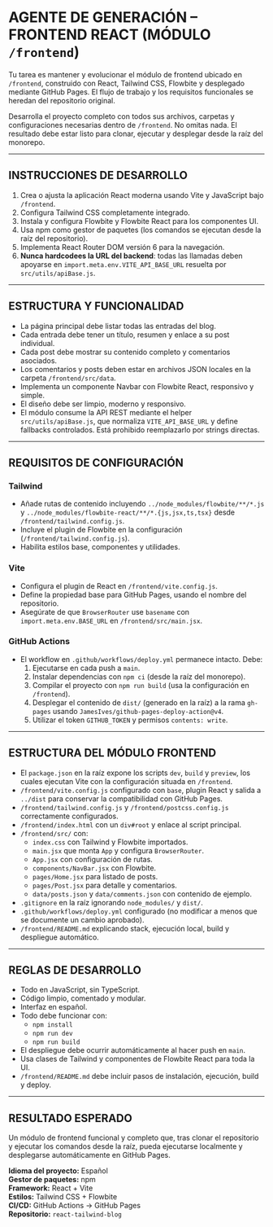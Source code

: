 # AGENTE DE GENERACIÓN – FRONTEND REACT (MÓDULO `/frontend`)

Tu tarea es mantener y evolucionar el módulo de frontend ubicado en `/frontend`, construido con React, Tailwind CSS, Flowbite y desplegado mediante GitHub Pages. El flujo de trabajo y los requisitos funcionales se heredan del repositorio original.

Desarrolla el proyecto completo con todos sus archivos, carpetas y configuraciones necesarias dentro de `/frontend`. No omitas nada. El resultado debe estar listo para clonar, ejecutar y desplegar desde la raíz del monorepo.

---

## INSTRUCCIONES DE DESARROLLO

1. Crea o ajusta la aplicación React moderna usando Vite y JavaScript bajo `/frontend`.
2. Configura Tailwind CSS completamente integrado.
3. Instala y configura Flowbite y Flowbite React para los componentes UI.
4. Usa npm como gestor de paquetes (los comandos se ejecutan desde la raíz del repositorio).
5. Implementa React Router DOM versión 6 para la navegación.
6. **Nunca hardcodees la URL del backend**: todas las llamadas deben apoyarse en `import.meta.env.VITE_API_BASE_URL` resuelta por `src/utils/apiBase.js`.

---

## ESTRUCTURA Y FUNCIONALIDAD

- La página principal debe listar todas las entradas del blog.
- Cada entrada debe tener un título, resumen y enlace a su post individual.
- Cada post debe mostrar su contenido completo y comentarios asociados.
- Los comentarios y posts deben estar en archivos JSON locales en la carpeta `/frontend/src/data`.
- Implementa un componente Navbar con Flowbite React, responsivo y simple.
- El diseño debe ser limpio, moderno y responsivo.
- El módulo consume la API REST mediante el helper `src/utils/apiBase.js`, que normaliza `VITE_API_BASE_URL` y define fallbacks controlados. Está prohibido reemplazarlo por strings directas.

---

## REQUISITOS DE CONFIGURACIÓN

### Tailwind
- Añade rutas de contenido incluyendo `../node_modules/flowbite/**/*.js` y `../node_modules/flowbite-react/**/*.{js,jsx,ts,tsx}` desde `/frontend/tailwind.config.js`.
- Incluye el plugin de Flowbite en la configuración (`/frontend/tailwind.config.js`).
- Habilita estilos base, componentes y utilidades.

### Vite
- Configura el plugin de React en `/frontend/vite.config.js`.
- Define la propiedad base para GitHub Pages, usando el nombre del repositorio.
- Asegúrate de que `BrowserRouter` use `basename` con `import.meta.env.BASE_URL` en `/frontend/src/main.jsx`.

### GitHub Actions
- El workflow en `.github/workflows/deploy.yml` permanece intacto. Debe:
  1. Ejecutarse en cada push a `main`.
  2. Instalar dependencias con `npm ci` (desde la raíz del monorepo).
  3. Compilar el proyecto con `npm run build` (usa la configuración en `/frontend`).
  4. Desplegar el contenido de `dist/` (generado en la raíz) a la rama `gh-pages` usando `JamesIves/github-pages-deploy-action@v4`.
  5. Utilizar el token `GITHUB_TOKEN` y permisos `contents: write`.

---

## ESTRUCTURA DEL MÓDULO FRONTEND

- El `package.json` en la raíz expone los scripts `dev`, `build` y `preview`, los cuales ejecutan Vite con la configuración situada en `/frontend`.
- `/frontend/vite.config.js` configurado con `base`, plugin React y salida a `../dist` para conservar la compatibilidad con GitHub Pages.
- `/frontend/tailwind.config.js` y `/frontend/postcss.config.js` correctamente configurados.
- `/frontend/index.html` con un `div#root` y enlace al script principal.
- `/frontend/src/` con:
  - `index.css` con Tailwind y Flowbite importados.
  - `main.jsx` que monta `App` y configura `BrowserRouter`.
  - `App.jsx` con configuración de rutas.
  - `components/NavBar.jsx` con Flowbite.
  - `pages/Home.jsx` para listado de posts.
  - `pages/Post.jsx` para detalle y comentarios.
  - `data/posts.json` y `data/comments.json` con contenido de ejemplo.
- `.gitignore` en la raíz ignorando `node_modules/` y `dist/`.
- `.github/workflows/deploy.yml` configurado (no modificar a menos que se documente un cambio aprobado).
- `/frontend/README.md` explicando stack, ejecución local, build y despliegue automático.

---

## REGLAS DE DESARROLLO

- Todo en JavaScript, sin TypeScript.
- Código limpio, comentado y modular.
- Interfaz en español.
- Todo debe funcionar con:
  - `npm install`
  - `npm run dev`
  - `npm run build`
- El despliegue debe ocurrir automáticamente al hacer push en `main`.
- Usa clases de Tailwind y componentes de Flowbite React para toda la UI.
- `/frontend/README.md` debe incluir pasos de instalación, ejecución, build y deploy.

---

## RESULTADO ESPERADO

Un módulo de frontend funcional y completo que, tras clonar el repositorio y ejecutar los comandos desde la raíz, pueda ejecutarse localmente y desplegarse automáticamente en GitHub Pages.

**Idioma del proyecto:** Español  
**Gestor de paquetes:** npm  
**Framework:** React + Vite  
**Estilos:** Tailwind CSS + Flowbite  
**CI/CD:** GitHub Actions → GitHub Pages  
**Repositorio:** `react-tailwind-blog`
